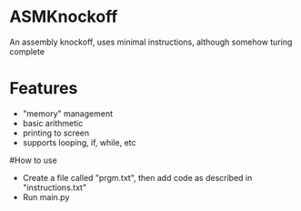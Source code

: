 # ASMKnockoff
An assembly knockoff, uses minimal instructions, although somehow turing complete

# Features
- "memory" management
- basic arithmetic
- printing to screen
- supports looping, if, while, etc

#How to use
- Create a file called "prgm.txt", then add code as described in "instructions.txt"
- Run main.py
